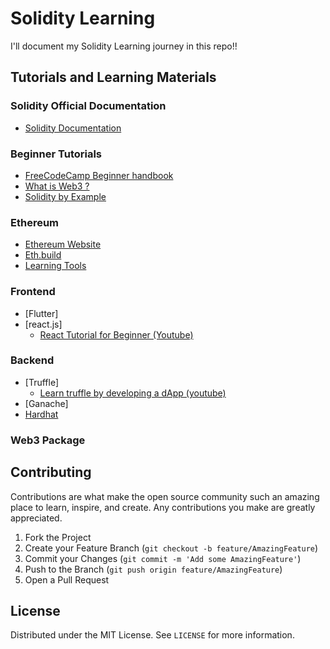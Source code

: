 # Solidity Learning

I'll document my Solidity Learning journey in this repo!!

## Tutorials and Learning Materials

### Solidity Official Documentation
- [Solidity Documentation](https://docs.soliditylang.org/en/latest/introduction-to-smart-contracts.html)


### Beginner Tutorials
- [FreeCodeCamp Beginner handbook](https://www.freecodecamp.org/news/learn-solidity-handbook/)
- [What is Web3 ?](https://chain.link/education/web3)
- [Solidity by Example](https://solidity-by-example.org/)

### Ethereum 
- [Ethereum Website](https://ethereum.org/en/)
- [Eth.build](https://eth.build/)
- [Learning Tools](https://ethereum.org/en/developers/learning-tools/)

### Frontend
- [Flutter]
- [react.js]
    - [React Tutorial for Beginner (Youtube)](https://www.youtube.com/watch?v=SqcY0GlETPk)

### Backend
- [Truffle]
    - [Learn truffle by developing a dApp (youtube)](https://www.youtube.com/watch?v=b_k8yDC3hdM)
- [Ganache]
- [Hardhat](https://hardhat.org/)

### Web3 Package





## Contributing

Contributions are what make the open source community such an amazing place to learn, inspire, and create. Any contributions you make are greatly appreciated.

1. Fork the Project
2. Create your Feature Branch (`git checkout -b feature/AmazingFeature`)
3. Commit your Changes (`git commit -m 'Add some AmazingFeature'`)
4. Push to the Branch (`git push origin feature/AmazingFeature`)
5. Open a Pull Request

## License

Distributed under the MIT License. See `LICENSE` for more information.
